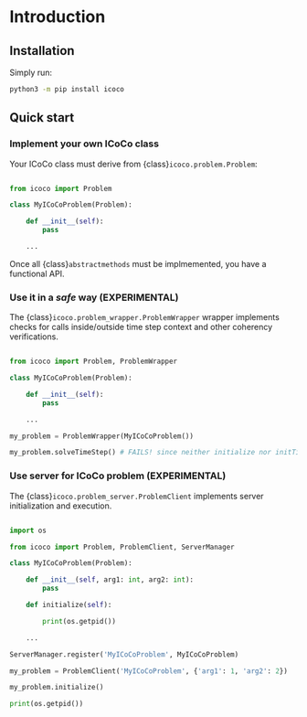 # Introduction

## Installation

Simply run:

```sh
python3 -m pip install icoco
```

## Quick start

### Implement your own ICoCo class

Your ICoCo class must derive from {class}`icoco.problem.Problem`:

```python

from icoco import Problem

class MyICoCoProblem(Problem):

    def __init__(self):
        pass

    ...
```

Once all {class}`abstractmethods` must be implmemented, you have a functional API.

### Use it in a *safe* way (**EXPERIMENTAL**)

The {class}`icoco.problem_wrapper.ProblemWrapper` wrapper implements checks for calls inside/outside time step
context and other coherency verifications.

```python

from icoco import Problem, ProblemWrapper

class MyICoCoProblem(Problem):

    def __init__(self):
        pass

    ...

my_problem = ProblemWrapper(MyICoCoProblem())

my_problem.solveTimeStep() # FAILS! since neither initialize nor initTimeStep have been called.

```

### Use server for ICoCo problem (**EXPERIMENTAL**)

The {class}`icoco.problem_server.ProblemClient` implements server initialization and execution.

```python

import os

from icoco import Problem, ProblemClient, ServerManager

class MyICoCoProblem(Problem):

    def __init__(self, arg1: int, arg2: int):
        pass

    def initialize(self):

        print(os.getpid())

    ...

ServerManager.register('MyICoCoProblem', MyICoCoProblem)

my_problem = ProblemClient('MyICoCoProblem', {'arg1': 1, 'arg2': 2})

my_problem.initialize()

print(os.getpid())

```
